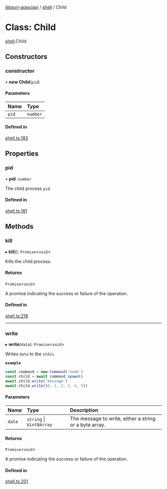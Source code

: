 [@tauri-apps/api](../README.md) / [shell](../modules/shell.md) / Child

# Class: Child

[shell](../modules/shell.md).Child

## Constructors

### constructor

• **new Child**(`pid`)

#### Parameters

| Name | Type |
| :------ | :------ |
| `pid` | `number` |

#### Defined in

[shell.ts:183](https://github.com/tauri-apps/tauri/blob/bf05c3a/tooling/api/src/shell.ts#L183)

## Properties

### pid

• **pid**: `number`

The child process `pid`.

#### Defined in

[shell.ts:181](https://github.com/tauri-apps/tauri/blob/bf05c3a/tooling/api/src/shell.ts#L181)

## Methods

### kill

▸ **kill**(): `Promise`<`void`\>

Kills the child process.

#### Returns

`Promise`<`void`\>

A promise indicating the success or failure of the operation.

#### Defined in

[shell.ts:218](https://github.com/tauri-apps/tauri/blob/bf05c3a/tooling/api/src/shell.ts#L218)

___

### write

▸ **write**(`data`): `Promise`<`void`\>

Writes `data` to the `stdin`.

**`example`**
```typescript
const command = new Command('node')
const child = await command.spawn()
await child.write('message')
await child.write([0, 1, 2, 3, 4, 5])
```

#### Parameters

| Name | Type | Description |
| :------ | :------ | :------ |
| `data` | `string` \| `Uint8Array` | The message to write, either a string or a byte array. |

#### Returns

`Promise`<`void`\>

A promise indicating the success or failure of the operation.

#### Defined in

[shell.ts:201](https://github.com/tauri-apps/tauri/blob/bf05c3a/tooling/api/src/shell.ts#L201)
